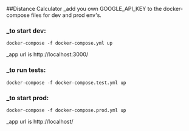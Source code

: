 ##Distance Calculator
_add you own GOOGLE_API_KEY to the docker-compose files for dev and prod env's.
### _to start dev:
```
docker-compose -f docker-compose.yml up
```
_app url is http://localhost:3000/
### _to run tests:
```
docker-compose -f docker-compose.test.yml up
```
### _to start prod:
```
docker-compose -f docker-compose.prod.yml up
```
_app url is http://localhost/
